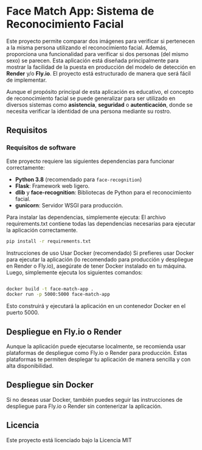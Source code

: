 # Face Match App: Sistema de Reconocimiento Facial

Este proyecto permite comparar dos imágenes para verificar si pertenecen a la misma persona utilizando el reconocimiento facial. Además, proporciona una funcionalidad para verificar si dos personas (del mismo sexo) se parecen. Esta aplicación está diseñada principalmente para mostrar la facilidad de la puesta en producción del modelo de detección en **Render** y/o **Fly.io**. El proyecto está estructurado de manera que será fácil de implementar.

Aunque el propósito principal de esta aplicación es educativo, el concepto de reconocimiento facial se puede generalizar para ser utilizado en diversos sistemas como **asistencia**, **seguridad** o **autenticación**, donde se necesita verificar la identidad de una persona mediante su rostro.

## Requisitos

### Requisitos de software

Este proyecto requiere las siguientes dependencias para funcionar correctamente:

- **Python 3.8** (recomendado para `face-recognition`)
- **Flask**: Framework web ligero.
- **dlib** y **face-recognition**: Bibliotecas de Python para el reconocimiento facial.
- **gunicorn**: Servidor WSGI para producción.

Para instalar las dependencias, simplemente ejecuta:
El archivo requirements.txt contiene todas las dependencias necesarias para ejecutar la aplicación correctamente.
```bash
pip install -r requirements.txt

```
Instrucciones de uso
Usar Docker (recomendado)
Si prefieres usar Docker para ejecutar la aplicación (lo recomendado para producción y despliegue en Render o Fly.io), asegúrate de tener Docker instalado en tu máquina. Luego, simplemente ejecuta los siguientes comandos:

```bash

docker build -t face-match-app .
docker run -p 5000:5000 face-match-app
```
Esto construirá y ejecutará la aplicación en un contenedor Docker en el puerto 5000.

## Despliegue en Fly.io o Render
Aunque la aplicación puede ejecutarse localmente, se recomienda usar plataformas de despliegue como Fly.io o Render para producción. Estas plataformas te permiten desplegar tu aplicación de manera sencilla y con alta disponibilidad.

## Despliegue sin Docker
Si no deseas usar Docker, también puedes seguir las instrucciones de despliegue para Fly.io o Render sin contenerizar la aplicación.

## Licencia
Este proyecto está licenciado bajo la Licencia MIT
